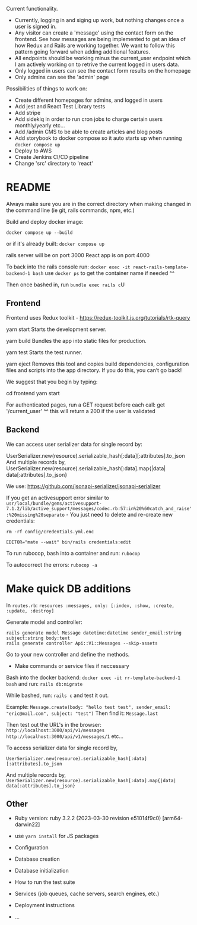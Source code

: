 Current functionality.
- Currently, logging in and siging up work, but nothing changes once a user is signed in.
- Any visitor can create a 'message' using the contact form on the frontend. See how messages are being implemented to get an idea of how Redux and Rails are working together. We want to follow this pattern going forward when adding additional features.
- All endpoints should be working minus the current_user endpoint which I am actively working on to retrive the current logged in users data.
- Only logged in users can see the contact form results on the homepage
- Only admins can see the 'admin' page


Possibilities of things to work on:
- Create different homepages for admins, and logged in users
- Add jest and React Test Library tests
- Add stripe
- Add sidekiq in order to run cron jobs to charge certain users monthly/yearly etc...
- Add /admin CMS to be able to create articles and blog posts
- Add storybook to docker compose so it auto starts up when running `docker compose up`
- Deploy to AWS
- Create Jenkins CI/CD pipeline
- Change 'src' directory to 'react'

# README

Always make sure you are in the correct directory when making changed in the command line (ie git, rails commands, npm, etc.)

Build and deploy docker image:

`docker compose up --build`

or if it's already built:
`docker compose up`

rails server will be on port 3000
React app is on port 4000

To back into the rails console run:
`docker exec -it react-rails-template-backend-1 bash`
use `docker ps` to get the container name if needed ^^

Then once bashed in, run `bundle exec rails c`U


## Frontend

Frontend uses Redux toolkit - https://redux-toolkit.js.org/tutorials/rtk-query


yarn start
    Starts the development server.

  yarn build
    Bundles the app into static files for production.

  yarn test
    Starts the test runner.

  yarn eject
    Removes this tool and copies build dependencies, configuration files
    and scripts into the app directory. If you do this, you can’t go back!

We suggest that you begin by typing:

  cd frontend
  yarn start

For authenticated pages, run a GET request before each call:
get '/current_user'
^^ this will return a 200 if the user is validated


## Backend
We can access user serializer data for single record by:

UserSerializer.new(resource).serializable_hash[:data][:attributes].to_json
And multiple records by,
UserSerializer.new(resource).serializable_hash[:data].map{|data| data[:attributes].to_json}


We use: https://github.com/jsonapi-serializer/jsonapi-serializer




If you get an activesupport error similar to `usr/local/bundle/gems/activesupport-7.1.2/lib/active_support/messages/codec.rb:57:in%20%60catch_and_raise':%20missing%20separato` - You just need to delete and re-create new credentials:

`rm -rf config/credentials.yml.enc`

`EDITOR="mate --wait" bin/rails credentials:edit`


To run rubocop, bash into a container and run:
`rubocop`

To autocorrect the errors:
`rubocop -a`


# Make quick DB additions

In `routes.rb`: `resources :messages, only: [:index, :show, :create, :update, :destroy]`

Generate model and controller:
```
rails generate model Message datetime:datetime sender_email:string subject:string body:text
rails generate controller Api::V1::Messages --skip-assets
```

Go to your new controller and define the methods.
- Make commands or service files if neccessary

Bash into the docker backend:
`docker exec -it rr-template-backend-1 bash` 
and run: `rails db:migrate`

While bashed, run: `rails c` and test it out.

Example:
`Message.create(body: "hello test test", sender_email: "eric@mail.com", subject: "test")`
Then find it: `Message.last`

Then test out the URL's in the browser:
`http://localhost:3000/api/v1/messages`
`http://localhost:3000/api/v1/messages/1` etc...


To access serializer data for single record by,

`UserSerializer.new(resource).serializable_hash[:data][:attributes].to_json`

And multiple records by,
`UserSerializer.new(resource).serializable_hash[:data].map{|data| data[:attributes].to_json}`


## Other

* Ruby version: ruby 3.2.2 (2023-03-30 revision e51014f9c0) [arm64-darwin22]

* use `yarn install` for JS packages




* Configuration

* Database creation

* Database initialization

* How to run the test suite

* Services (job queues, cache servers, search engines, etc.)

* Deployment instructions

* ...
